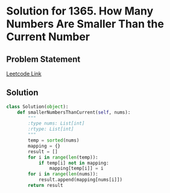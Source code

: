 # Solution for 1365. How Many Numbers Are Smaller Than the Current Number

## Problem Statement

[Leetcode Link](https://leetcode.com/problems/how-many-numbers-are-smaller-than-the-current-number/)

## Solution

```python
class Solution(object):
    def smallerNumbersThanCurrent(self, nums):
        """
        :type nums: List[int]
        :rtype: List[int]
        """
        temp = sorted(nums)
        mapping = {}
        result = []
        for i in range(len(temp)):
            if temp[i] not in mapping:
                mapping[temp[i]] = i
        for i in range(len(nums)):
            result.append(mapping[nums[i]])
        return result
        